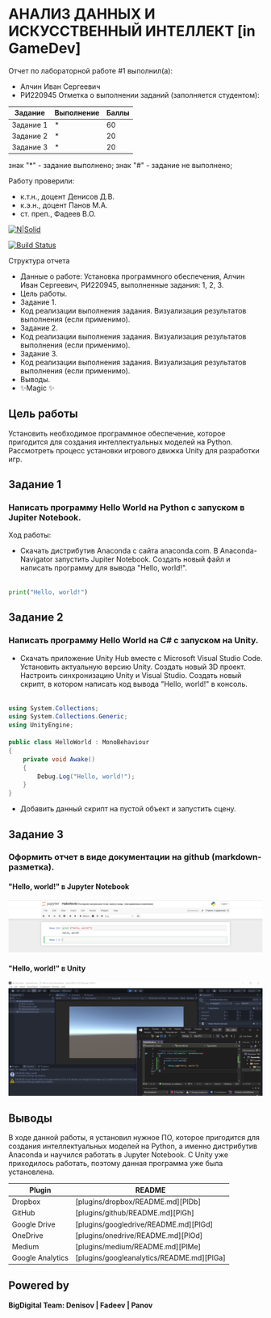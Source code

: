 # АНАЛИЗ ДАННЫХ И ИСКУССТВЕННЫЙ ИНТЕЛЛЕКТ [in GameDev]
Отчет по лабораторной работе #1 выполнил(а):
- Алчин Иван Сергеевич
- РИ220945
Отметка о выполнении заданий (заполняется студентом):

| Задание | Выполнение | Баллы |
| ------ | ------ | ------ |
| Задание 1 | * | 60 |
| Задание 2 | * | 20 |
| Задание 3 | * | 20 |

знак "*" - задание выполнено; знак "#" - задание не выполнено;

Работу проверили:
- к.т.н., доцент Денисов Д.В.
- к.э.н., доцент Панов М.А.
- ст. преп., Фадеев В.О.

[![N|Solid](https://cldup.com/dTxpPi9lDf.thumb.png)](https://nodesource.com/products/nsolid)

[![Build Status](https://travis-ci.org/joemccann/dillinger.svg?branch=master)](https://travis-ci.org/joemccann/dillinger)

Структура отчета

- Данные о работе: Установка программного обеспечения, Алчин Иван Сергеевич, РИ220945, выполненные задания: 1, 2, 3.
- Цель работы.
- Задание 1.
- Код реализации выполнения задания. Визуализация результатов выполнения (если применимо).
- Задание 2.
- Код реализации выполнения задания. Визуализация результатов выполнения (если применимо).
- Задание 3.
- Код реализации выполнения задания. Визуализация результатов выполнения (если применимо).
- Выводы.
- ✨Magic ✨

## Цель работы
 Установить необходимое программное обеспечение, которое пригодится для создания интеллектуальных моделей на Python. Рассмотреть процесс установки игрового движка Unity для разработки игр.


## Задание 1
### Написать программу Hello World на Python с запуском в Jupiter Notebook.
Ход работы:
- Скачать дистрибутив Anaconda с сайта anaconda.com. В Anaconda-Navigator запустить Jupiter Notebook. Создать новый файл и написать программу для вывода "Hello, world!".  

```py

print("Hello, world!")

```


## Задание 2
### Написать программу Hello World на C# с запуском на Unity. 

- Скачать приложение Unity Hub вместе с Microsoft Visual Studio Code. Установить актуальную версию Unity. Создать новый 3D проект. Настроить синхронизацию Unity и Visual Studio. Создать новый скрипт, в котором написать код вывода "Hello, world!" в консоль.

```C#

using System.Collections;
using System.Collections.Generic;
using UnityEngine;

public class HelloWorld : MonoBehaviour
{
    private void Awake()
    {
        Debug.Log("Hello, world!");
    }
}

```

- Добавить данный скрипт на пустой объект и запустить сцену.


## Задание 3
### Оформить отчет в виде документации на github (markdown-разметка).

#### "Hello, world!" в Jupyter Notebook
![Изображение](HelloWorld_JupyterNotebook.png)

#### "Hello, world!" в Unity
![Изображение](HelloWorld_Unity.png)

## Выводы


В ходе данной работы, я установил нужное ПО, которое пригодится для создания интеллектуальных моделей на Python, а именно дистрибутив Anaconda и научился работать в Jupyter Notebook. С Unity уже приходилось работать, поэтому данная программа уже была установлена.

| Plugin | README |
| ------ | ------ |
| Dropbox | [plugins/dropbox/README.md][PlDb] |
| GitHub | [plugins/github/README.md][PlGh] |
| Google Drive | [plugins/googledrive/README.md][PlGd] |
| OneDrive | [plugins/onedrive/README.md][PlOd] |
| Medium | [plugins/medium/README.md][PlMe] |
| Google Analytics | [plugins/googleanalytics/README.md][PlGa] |

## Powered by

**BigDigital Team: Denisov | Fadeev | Panov**
